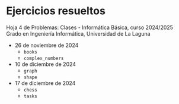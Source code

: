 # Ejercicios resueltos

Hoja 4 de Problemas: Clases - Informática Básica, curso 2024/2025  
Grado en Ingeniería Informática, Universidad de La Laguna

- 26 de noviembre de 2024
  - `books`
  - `complex_numbers`
- 10 de diciembre de 2024
  - `graph`
  - `shape`
- 17 de diciembre de 2024
  - `chess`
  - `tasks`